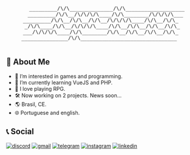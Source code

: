 <pre align="center">

     _________/\/\______________/\/\___________________
    _________/\/\__/\/\/\/\____/\/\________/\/\/\/\___
   _________/\/\__/\/\__/\/\__/\/\/\/\____/\/\__/\/\_  
  _/\/\____/\/\__/\/\/\/\____/\/\__/\/\__/\/\__/\/\_
 ___/\/\/\/\____/\/\________/\/\__/\/\__/\/\__/\/\_
_______________/\/\_______________________________

</pre>

## 🚀 About Me

- 👀 I’m interested in games and programming.
- 🌱 I’m currently learning VueJS and PHP.
- 💞️ I love playing RPG.
- 🛠️ Now working on 2 projects. News soon...
- 🌎 Brasil, CE.
- 🌐 Portuguese and english.

## 📞 Social

[![discord](https://img.shields.io/badge/Discord-5865F2?style=for-the-badge&logo=discord&logoColor=white)](https://discordapp.com/users/379290686899355648)
[![gmail](https://img.shields.io/badge/Gmail-D14836?style=for-the-badge&logo=gmail&logoColor=white)](mailto:joaopedroholandaneves@gmail.com)
[![telegram](https://img.shields.io/badge/Telegram-2CA5E0?style=for-the-badge&logo=telegram&logoColor=white)](https://t.me/jphn_l)
[![instagram](https://img.shields.io/badge/Instagram-E4405F?style=for-the-badge&logo=instagram&logoColor=white)](https://www.instagram.com/jopee_l/)
[![linkedin](https://img.shields.io/badge/linkedin-0A66C2?style=for-the-badge&logo=linkedin&logoColor=white)](https://www.linkedin.com/in/jphn75179216/)

<!---
Jphn/Jphn is a ✨ special ✨ repository because its `README.md` (this file) appears on your GitHub profile.
You can click the Preview link to take a look at your changes.
--->
